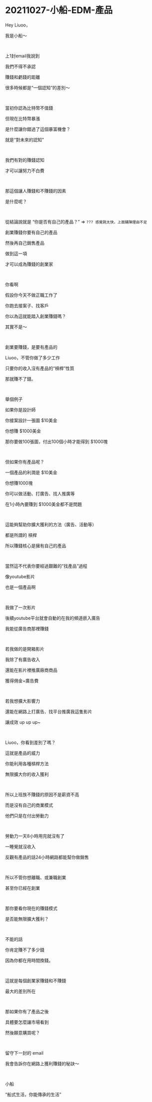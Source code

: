 # 20211027-小船-EDM-產品

Hey Liuoo，

我是小船～

​

上1封email我說到

我們不得不承認

賺錢和虧錢的距離

很多時候都是“一個認知”的差別～

​

當初你認為比特幣不值錢

但現在比特幣暴漲

是什麼讓你錯過了這個暴富機會？

就是“對未來的認知”

​

我們有對的賺錢認知

才可以讓努力不白費

​

那這個讓人賺錢和不賺錢的因素

是什麼呢？

​

從結論說就是 “你是否有自己的產品？” => `??? 感覺跳太快，上面鋪陳理由不足`

創業賺錢你要有自己的產品

然後再自己銷售產品

做到這一項

才可以成為賺錢的創業家

​

你看啊

假設你今天不做正職工作了

你跑去接案子、找客戶

你以為這就能踏入創業賺錢嗎？

其實不是～

​

創業要賺錢，是要有產品的

Liuoo，不管你做了多少工作

只要你的收入沒有產品的“槓桿”性質

那就賺不了錢。

​

舉個例子

如果你是設計師

你接案設計一張圖 $10美金

你想賺 $1000美金

那你要做100張圖，付出100個小時才能得到 $1000塊

​

但如果你有產品呢？

一個產品的利潤是 $10美金

你想賺1000塊

你可以做活動、打廣告、找人推廣等

在1小時內要賺到 $1000美金都不是問題

​

這能夠幫助你擴大獲利的方法（廣告、活動等）

都是所謂的 槓桿

所以賺錢核心是擁有自己的產品

​

當然這不代表你要經過艱難的“找產品”過程

像youtube影片

也是一個產品啊

​

我做了一次影片

後續youtube平台就會自動的在我的頻道嵌入廣告

我能從廣告商那裡賺錢

​

若我做的是開箱影片

我除了有廣告收入

還能在影片裡推廣廠商商品

獲得佣金+廣告費

​

若我想擴大影響力

還能在網路上打廣告、找平台推廣我這隻影片

讓成效 up up up~

​

Liuoo，你看到差別了嗎？

這就是產品的威力

你能利用各種槓桿方法

無限擴大你的收入獲利

​

所以上班族不賺錢的原因不是薪資不高

而是沒有自己的商業模式

他們只是在付出勞動力

​

勞動力一天8小時用完就沒有了

一睡覺就沒收入

反觀有產品的話24小時網路都能幫你做銷售

​

所以不管你想離職、或兼職創業

甚至你已經在創業

​

那你要看你現在的賺錢模式

是否能無限擴大獲利？

​

不能的話

你肯定賺不了多少錢

因為你都在用時間換錢。

​

這就是每個創業家賺錢和不賺錢

最大的差別所在

​

那如果你有了產品之後

具體要怎麼讓市場看到

然後願意購買呢？

​

留守下一封的 email

我會告訴你在網路上獲利賺錢的秘訣～

​

小船

“船式生活，你能傳承的生活”
